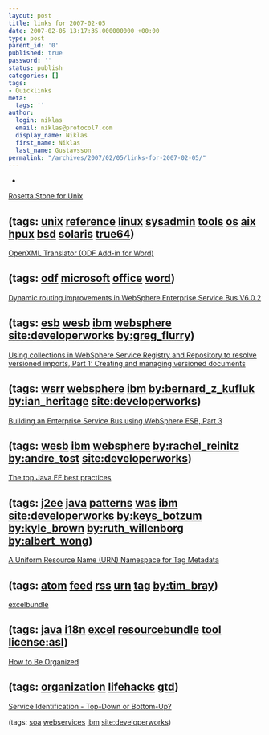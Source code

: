```yaml
---
layout: post
title: links for 2007-02-05
date: 2007-02-05 13:17:35.000000000 +00:00
type: post
parent_id: '0'
published: true
password: ''
status: publish
categories: []
tags:
- Quicklinks
meta:
  tags: ''
author:
  login: niklas
  email: niklas@protocol7.com
  display_name: Niklas
  first_name: Niklas
  last_name: Gustavsson
permalink: "/archives/2007/02/05/links-for-2007-02-05/"
---
```

- 
[Rosetta Stone for Unix](http://bhami.com/rosetta.html)

(tags: [unix](http://del.icio.us/protocol7/unix) [reference](http://del.icio.us/protocol7/reference) [linux](http://del.icio.us/protocol7/linux) [sysadmin](http://del.icio.us/protocol7/sysadmin) [tools](http://del.icio.us/protocol7/tools) [os](http://del.icio.us/protocol7/os) [aix](http://del.icio.us/protocol7/aix) [hpux](http://del.icio.us/protocol7/hpux) [bsd](http://del.icio.us/protocol7/bsd) [solaris](http://del.icio.us/protocol7/solaris) [true64](http://del.icio.us/protocol7/true64))
- 
[OpenXML Translator (ODF Add-in for Word)](http://sourceforge.net/projects/odf-converter)

(tags: [odf](http://del.icio.us/protocol7/odf) [microsoft](http://del.icio.us/protocol7/microsoft) [office](http://del.icio.us/protocol7/office) [word](http://del.icio.us/protocol7/word))
- 
[Dynamic routing improvements in WebSphere Enterprise Service Bus V6.0.2](http://www-128.ibm.com/developerworks/websphere/techjournal/0701_flurry/0701_flurry.html)

(tags: [esb](http://del.icio.us/protocol7/esb) [wesb](http://del.icio.us/protocol7/wesb) [ibm](http://del.icio.us/protocol7/ibm) [websphere](http://del.icio.us/protocol7/websphere) [site:developerworks](http://del.icio.us/protocol7/site:developerworks) [by:greg\_flurry](http://del.icio.us/protocol7/by:greg_flurry))
- 
[Using collections in WebSphere Service Registry and Repository to resolve versioned imports, Part 1: Creating and managing versioned documents](http://www-128.ibm.com/developerworks/websphere/library/techarticles/0701_kufluk/0701_kufluk.html)

(tags: [wsrr](http://del.icio.us/protocol7/wsrr) [websphere](http://del.icio.us/protocol7/websphere) [ibm](http://del.icio.us/protocol7/ibm) [by:bernard\_z\_kufluk](http://del.icio.us/protocol7/by:bernard_z_kufluk) [by:ian\_heritage](http://del.icio.us/protocol7/by:ian_heritage) [site:developerworks](http://del.icio.us/protocol7/site:developerworks))
- 
[Building an Enterprise Service Bus using WebSphere ESB, Part 3](http://www-128.ibm.com/developerworks/websphere/techjournal/0701_reinitz/0701_reinitz.html)

(tags: [wesb](http://del.icio.us/protocol7/wesb) [ibm](http://del.icio.us/protocol7/ibm) [websphere](http://del.icio.us/protocol7/websphere) [by:rachel\_reinitz](http://del.icio.us/protocol7/by:rachel_reinitz) [by:andre\_tost](http://del.icio.us/protocol7/by:andre_tost) [site:developerworks](http://del.icio.us/protocol7/site:developerworks))
- 
[The top Java EE best practices](http://www-128.ibm.com/developerworks/websphere/techjournal/0701_botzum/0701_botzum.html)

(tags: [j2ee](http://del.icio.us/protocol7/j2ee) [java](http://del.icio.us/protocol7/java) [patterns](http://del.icio.us/protocol7/patterns) [was](http://del.icio.us/protocol7/was) [ibm](http://del.icio.us/protocol7/ibm) [site:developerworks](http://del.icio.us/protocol7/site:developerworks) [by:keys\_botzum](http://del.icio.us/protocol7/by:keys_botzum) [by:kyle\_brown](http://del.icio.us/protocol7/by:kyle_brown) [by:ruth\_willenborg](http://del.icio.us/protocol7/by:ruth_willenborg) [by:albert\_wong](http://del.icio.us/protocol7/by:albert_wong))
- 
[A Uniform Resource Name (URN) Namespace for Tag Metadata](http://www.tbray.org/tmp/tag-urn.html)

(tags: [atom](http://del.icio.us/protocol7/atom) [feed](http://del.icio.us/protocol7/feed) [rss](http://del.icio.us/protocol7/rss) [urn](http://del.icio.us/protocol7/urn) [tag](http://del.icio.us/protocol7/tag) [by:tim\_bray](http://del.icio.us/protocol7/by:tim_bray))
- 
[excelbundle](https://excelbundle.dev.java.net/)

(tags: [java](http://del.icio.us/protocol7/java) [i18n](http://del.icio.us/protocol7/i18n) [excel](http://del.icio.us/protocol7/excel) [resourcebundle](http://del.icio.us/protocol7/resourcebundle) [tool](http://del.icio.us/protocol7/tool) [license:asl](http://del.icio.us/protocol7/license:asl))
- 
[How to Be Organized](http://www.wikihow.com/Be-Organized)

(tags: [organization](http://del.icio.us/protocol7/organization) [lifehacks](http://del.icio.us/protocol7/lifehacks) [gtd](http://del.icio.us/protocol7/gtd))
- 
[Service Identification - Top-Down or Bottom-Up?](http://www-03.ibm.com/developerworks/blogs/page/johnston?entry=service_identification_top_down_or)

(tags: [soa](http://del.icio.us/protocol7/soa) [webservices](http://del.icio.us/protocol7/webservices) [ibm](http://del.icio.us/protocol7/ibm) [site:developerworks](http://del.icio.us/protocol7/site:developerworks))
